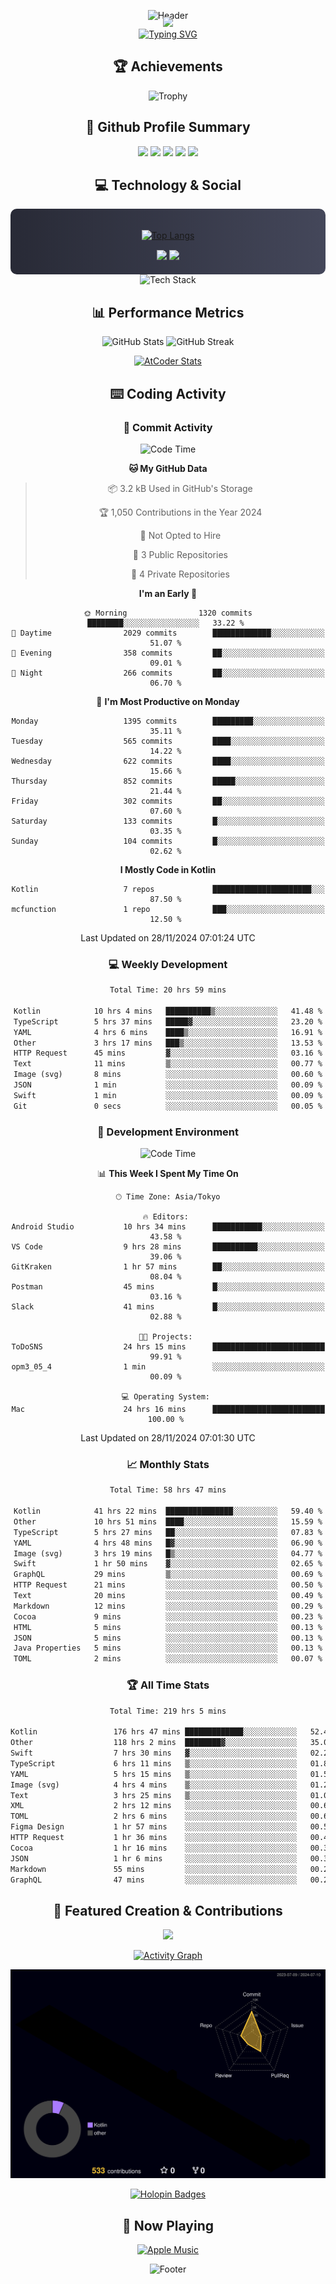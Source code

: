 <div align="center">
  
![Header](https://capsule-render.vercel.app/api?type=waving&color=gradient&customColorList=12&height=300&section=header&text=Welcome%20to%20Batapii's%20Universe&fontSize=50&animation=fadeIn&fontAlignY=40&desc=Android%20Developer%20|%20Kotlin%20LOVE%20)

<div style="margin-top: -20px;">
  <img src="https://readme-typing-svg.herokuapp.com/?lines=Crafting+Android+Experiences;Building+Tomorrow's+Apps+Today;Always+Learning,+Always+Growing&font=Fira%20Code&center=true&width=440&height=45&color=f75c7e&vCenter=true&size=22&pause=1000">
</div>

<a href="https://git.io/typing-svg">
  <img src="https://readme-typing-svg.demolab.com?font=Fira+Code&weight=600&size=28&duration=4000&pause=1000&center=true&vCenter=true&width=800&lines=Hey+there!+I'm+Batapii+%F0%9F%91%8B;Android+Developer+from+Japan+%F0%9F%87%AF%F0%9F%87%B5" alt="Typing SVG" />
</a>

## 🏆 Achievements

![Trophy](https://github-profile-trophy.vercel.app/?username=batapii&theme=onestar&no-frame=true&no-bg=true&column=8&rank=SSS,SS,S,AAA,AA,A,B,C&margin-w=10&margin-h=10)

## 🎯 Github Profile Summary

<div align="center">
  <img src="http://github-profile-summary-cards.vercel.app/api/cards/profile-details?username=batapii&theme=radical" />
  <img src="http://github-profile-summary-cards.vercel.app/api/cards/repos-per-language?username=batapii&theme=radical" />
  <img src="http://github-profile-summary-cards.vercel.app/api/cards/most-commit-language?username=batapii&theme=radical" />
  <img src="http://github-profile-summary-cards.vercel.app/api/cards/stats?username=batapii&theme=radical" />
  <img src="http://github-profile-summary-cards.vercel.app/api/cards/productive-time?username=batapii&theme=radical" />
</div>

## 💻 Technology & Social

<div align="center" style="background: linear-gradient(to right, #282A36, #44475A); padding: 20px; border-radius: 10px;">

[![Top Langs](https://github-readme-stats.vercel.app/api/top-langs/?username=batapii
)](https://github.com/anuraghazra/github-readme-stats)

<div style="margin-top: 15px">
<a href="https://github.com/batapii"><img src="https://img.shields.io/github/followers/batapii?style=for-the-badge&logo=github&label=Follow&color=ff6e96&labelColor=282A36"/></a>
<a href="https://twitter.com/batapii3939"><img src="https://img.shields.io/twitter/follow/batapii?style=for-the-badge&logo=twitter&color=1DA1F2&labelColor=282A36&label= Twitter"/></a>
</div>

</div>

<div align="center">
<img src="https://github-readme-tech-stack.vercel.app/api/cards?title=Tech+Stack&align=center&titleAlign=center&fontSize=20&lineHeight=10&lineCount=4&theme=github_dark&width=800&bg=%230D1117&badge=%23161B22&border=%2321262D&titleColor=%2358A6FF&line1=kotlin%2Ckotlin%2C0095D5%3Bandroid%2Candroid%2C00ff00%3Bjetpackcompose%2Cjetpack%2C4285F4%3B&line2=swift%2Cswift%2CFA7343%3Bfirebase%2Cfirebase%2CFFCA28%3Bgithub%2Cgithub%2C181717%3B&line3=typescript%2Ctypescript%2C3178C6%3Bgraphql%2Cgraphql%2CE10098%3Bsupabase%2Csupabase%2C3FCF8E%3B&line4=gradle%2Cgradle%2C02303A%3Bgitkraken%2Cgitkraken%2C179287%3Bpostman%2Cpostman%2CFF6C37%3B" alt="Tech Stack" />
</div>



## 📊 Performance Metrics

<div align="center">

![GitHub Stats](https://github-readme-stats.vercel.app/api?username=batapii&show_icons=true&theme=radical&hide_border=true&bg_color=0D1117)
![GitHub Streak](https://github-readme-streak-stats.herokuapp.com/?user=batapii&theme=radical&hide_border=true&background=0D1117)

[![AtCoder Stats](https://atcoder-readme-stats.vercel.app/stats/batapii3939?theme=dark&show_history=5&width=495)](https://github.com/iwbc-mzk/atcoder-readme-stats)

</div>

## ⌨️ Coding Activity

### 🌟 Commit Activity
<!--START_SECTION:commit-stats-->
![Code Time](http://img.shields.io/badge/Code%20Time-341%20hrs%2026%20mins-blue)

**🐱 My GitHub Data** 

> 📦 3.2 kB Used in GitHub's Storage 
 > 
> 🏆 1,050 Contributions in the Year 2024
 > 
> 🚫 Not Opted to Hire
 > 
> 📜 3 Public Repositories 
 > 
> 🔑 4 Private Repositories 
 > 
**I'm an Early 🐤** 

```text
🌞 Morning                1320 commits        ████████░░░░░░░░░░░░░░░░░   33.22 % 
🌆 Daytime                2029 commits        █████████████░░░░░░░░░░░░   51.07 % 
🌃 Evening                358 commits         ██░░░░░░░░░░░░░░░░░░░░░░░   09.01 % 
🌙 Night                  266 commits         ██░░░░░░░░░░░░░░░░░░░░░░░   06.70 % 
```
📅 **I'm Most Productive on Monday** 

```text
Monday                   1395 commits        █████████░░░░░░░░░░░░░░░░   35.11 % 
Tuesday                  565 commits         ████░░░░░░░░░░░░░░░░░░░░░   14.22 % 
Wednesday                622 commits         ████░░░░░░░░░░░░░░░░░░░░░   15.66 % 
Thursday                 852 commits         █████░░░░░░░░░░░░░░░░░░░░   21.44 % 
Friday                   302 commits         ██░░░░░░░░░░░░░░░░░░░░░░░   07.60 % 
Saturday                 133 commits         █░░░░░░░░░░░░░░░░░░░░░░░░   03.35 % 
Sunday                   104 commits         █░░░░░░░░░░░░░░░░░░░░░░░░   02.62 % 
```


**I Mostly Code in Kotlin** 

```text
Kotlin                   7 repos             ██████████████████████░░░   87.50 % 
mcfunction               1 repo              ███░░░░░░░░░░░░░░░░░░░░░░   12.50 % 
```




 Last Updated on 28/11/2024 07:01:24 UTC
<!--END_SECTION:commit-stats-->

### 💻 Weekly Development
<!--START_SECTION:wakatime-->

```txt
Total Time: 20 hrs 59 mins

Kotlin            10 hrs 4 mins   ██████████▒░░░░░░░░░░░░░░   41.48 %
TypeScript        5 hrs 37 mins   █████▓░░░░░░░░░░░░░░░░░░░   23.20 %
YAML              4 hrs 6 mins    ████▒░░░░░░░░░░░░░░░░░░░░   16.91 %
Other             3 hrs 17 mins   ███▒░░░░░░░░░░░░░░░░░░░░░   13.53 %
HTTP Request      45 mins         ▓░░░░░░░░░░░░░░░░░░░░░░░░   03.16 %
Text              11 mins         ▒░░░░░░░░░░░░░░░░░░░░░░░░   00.77 %
Image (svg)       8 mins          ░░░░░░░░░░░░░░░░░░░░░░░░░   00.60 %
JSON              1 min           ░░░░░░░░░░░░░░░░░░░░░░░░░   00.09 %
Swift             1 min           ░░░░░░░░░░░░░░░░░░░░░░░░░   00.09 %
Git               0 secs          ░░░░░░░░░░░░░░░░░░░░░░░░░   00.05 %
```

<!--END_SECTION:wakatime-->

### 🔨 Development Environment
<!--START_SECTION:dev-stats-->
![Code Time](http://img.shields.io/badge/Code%20Time-341%20hrs%2026%20mins-blue)

📊 **This Week I Spent My Time On** 

```text
🕑︎ Time Zone: Asia/Tokyo

🔥 Editors: 
Android Studio           10 hrs 34 mins      ███████████░░░░░░░░░░░░░░   43.58 % 
VS Code                  9 hrs 28 mins       ██████████░░░░░░░░░░░░░░░   39.06 % 
GitKraken                1 hr 57 mins        ██░░░░░░░░░░░░░░░░░░░░░░░   08.04 % 
Postman                  45 mins             █░░░░░░░░░░░░░░░░░░░░░░░░   03.16 % 
Slack                    41 mins             █░░░░░░░░░░░░░░░░░░░░░░░░   02.88 % 

🐱‍💻 Projects: 
ToDoSNS                  24 hrs 15 mins      █████████████████████████   99.91 % 
opm3_05_4                1 min               ░░░░░░░░░░░░░░░░░░░░░░░░░   00.09 % 

💻 Operating System: 
Mac                      24 hrs 16 mins      █████████████████████████   100.00 % 
```


 Last Updated on 28/11/2024 07:01:30 UTC
<!--END_SECTION:dev-stats-->

### 📈 Monthly Stats
<!--START_SECTION:wakamonth-->

```txt
Total Time: 58 hrs 47 mins

Kotlin            41 hrs 22 mins  ███████████████░░░░░░░░░░   59.40 %
Other             10 hrs 51 mins  ████░░░░░░░░░░░░░░░░░░░░░   15.59 %
TypeScript        5 hrs 27 mins   ██░░░░░░░░░░░░░░░░░░░░░░░   07.83 %
YAML              4 hrs 48 mins   █▓░░░░░░░░░░░░░░░░░░░░░░░   06.90 %
Image (svg)       3 hrs 19 mins   █▒░░░░░░░░░░░░░░░░░░░░░░░   04.77 %
Swift             1 hr 50 mins    ▓░░░░░░░░░░░░░░░░░░░░░░░░   02.65 %
GraphQL           29 mins         ▒░░░░░░░░░░░░░░░░░░░░░░░░   00.69 %
HTTP Request      21 mins         ░░░░░░░░░░░░░░░░░░░░░░░░░   00.50 %
Text              20 mins         ░░░░░░░░░░░░░░░░░░░░░░░░░   00.49 %
Markdown          12 mins         ░░░░░░░░░░░░░░░░░░░░░░░░░   00.29 %
Cocoa             9 mins          ░░░░░░░░░░░░░░░░░░░░░░░░░   00.23 %
HTML              5 mins          ░░░░░░░░░░░░░░░░░░░░░░░░░   00.13 %
JSON              5 mins          ░░░░░░░░░░░░░░░░░░░░░░░░░   00.13 %
Java Properties   5 mins          ░░░░░░░░░░░░░░░░░░░░░░░░░   00.13 %
TOML              2 mins          ░░░░░░░░░░░░░░░░░░░░░░░░░   00.07 %
```

<!--END_SECTION:wakamonth-->

### 🏆 All Time Stats
<!--START_SECTION:wakaalltime-->

```txt
Total Time: 219 hrs 5 mins

Kotlin                 176 hrs 47 mins █████████████░░░░░░░░░░░░   52.44 %
Other                  118 hrs 2 mins  ████████▓░░░░░░░░░░░░░░░░   35.01 %
Swift                  7 hrs 30 mins   ▓░░░░░░░░░░░░░░░░░░░░░░░░   02.23 %
TypeScript             6 hrs 11 mins   ▒░░░░░░░░░░░░░░░░░░░░░░░░   01.84 %
YAML                   5 hrs 15 mins   ▒░░░░░░░░░░░░░░░░░░░░░░░░   01.56 %
Image (svg)            4 hrs 4 mins    ▒░░░░░░░░░░░░░░░░░░░░░░░░   01.21 %
Text                   3 hrs 25 mins   ▒░░░░░░░░░░░░░░░░░░░░░░░░   01.02 %
XML                    2 hrs 12 mins   ░░░░░░░░░░░░░░░░░░░░░░░░░   00.65 %
TOML                   2 hrs 6 mins    ░░░░░░░░░░░░░░░░░░░░░░░░░   00.63 %
Figma Design           1 hr 57 mins    ░░░░░░░░░░░░░░░░░░░░░░░░░   00.58 %
HTTP Request           1 hr 36 mins    ░░░░░░░░░░░░░░░░░░░░░░░░░   00.48 %
Cocoa                  1 hr 16 mins    ░░░░░░░░░░░░░░░░░░░░░░░░░   00.38 %
JSON                   1 hr 6 mins     ░░░░░░░░░░░░░░░░░░░░░░░░░   00.33 %
Markdown               55 mins         ░░░░░░░░░░░░░░░░░░░░░░░░░   00.27 %
GraphQL                47 mins         ░░░░░░░░░░░░░░░░░░░░░░░░░   00.23 %
```

<!--END_SECTION:wakaalltime-->


## 🌟 Featured Creation & Contributions

<div align="center">
  <a href="https://github.com/batapii/ToDoSNS">
    <img src="https://github-readme-stats.vercel.app/api/pin/?username=batapii&repo=ToDoSNS&theme=radical&hide_border=true&bg_color=0D1117" />
  </a>

[![Activity Graph](https://github-readme-activity-graph.vercel.app/graph?username=batapii&custom_title=Contribution%20Graph&hide_border=true&theme=radical&bg_color=0D1117)](https://github.com/ashutosh00710/github-readme-activity-graph)

![3D Contrib](./profile-3d-contrib/profile-night-rainbow.svg)

[![Holopin Badges](https://holopin.me/batapii)](https://holopin.io/@batapii)

</div>

## 🎵 Now Playing

<div align="center">
  
[![Apple Music](https://music-profile.rayriffy.com/theme/dark.svg?uid=001005.6598667d2ffd4a10a4f429edd0ba24c4.1156)](https://github.com/rayriffy/apple-music-github-profile)

</div>

![Footer](https://capsule-render.vercel.app/api?type=waving&color=gradient&customColorList=12&height=100&section=footer)

</div>
